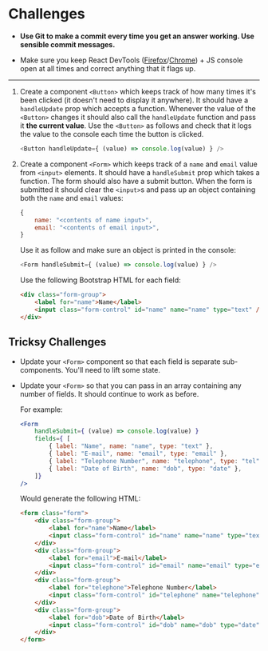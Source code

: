 # Challenges

- **Use Git to make a commit every time you get an answer working. Use sensible commit messages.**

- Make sure you keep React DevTools ([Firefox](https://addons.mozilla.org/en-US/firefox/addon/react-devtools/)/[Chrome](https://chrome.google.com/webstore/detail/react-developer-tools/fmkadmapgofadopljbjfkapdkoienihi)) + JS console open at all times and correct anything that it flags up.

---

1) Create a component `<Button>` which keeps track of how many times it's been clicked (it doesn't need to display it anywhere). It should have a `handleUpdate` prop which accepts a function. Whenever the value of the `<Button>` changes it should also call the `handleUpdate` function and pass it **the current value**. Use the `<Button>` as follows and check that it logs the value to the console each time the button is clicked.

    ```js
    <Button handleUpdate={ (value) => console.log(value) } />
    ```

2) Create a component `<Form>` which keeps track of a `name` and `email` value from `<input>` elements. It should have a `handleSubmit` prop which takes a function. The form should also have a submit button. When the form is submitted it should clear the `<input>`s and pass up an object containing both the `name` and `email` values:

    ```js
    {
        name: "<contents of name input>",
        email: "<contents of email input>",
    }
    ```

    Use it as follow and make sure an object is printed in the console:

    ```js
    <Form handleSubmit={ (value) => console.log(value) } />
    ```

    Use the following Bootstrap HTML for each field:

    ```html
    <div class="form-group">
        <label for="name">Name</label>
        <input class="form-control" id="name" name="name" type="text" />
    </div>
    ```



## Tricksy Challenges

- Update your `<Form>` component so that each field is separate sub-components. You'll need to lift some state.

- Update your `<Form>` so that you can pass in an array containing any number of fields. It should continue to work as before.

    For example:

    ```jsx
    <Form
        handleSubmit={ (value) => console.log(value) }
        fields={ [
            { label: "Name", name: "name", type: "text" },
            { label: "E-mail", name: "email", type: "email" },
            { label: "Telephone Number", name: "telephone", type: "tel" },
            { label: "Date of Birth", name: "dob", type: "date" },
        ]}
    />
    ```

    Would generate the following HTML:

    ```html
    <form class="form">
        <div class="form-group">
            <label for="name">Name</label>
            <input class="form-control" id="name" name="name" type="text" />
        </div>
        <div class="form-group">
            <label for="email">E-mail</label>
            <input class="form-control" id="email" name="email" type="email" />
        </div>
        <div class="form-group">
            <label for="telephone">Telephone Number</label>
            <input class="form-control" id="telephone" name="telephone" type="tel" />
        </div>
        <div class="form-group">
            <label for="dob">Date of Birth</label>
            <input class="form-control" id="dob" name="dob" type="date" />
        </div>
    </form>
    ```
